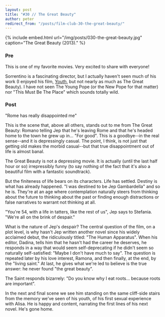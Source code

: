 ```yaml
---
layout: post
title: "#30 // The Great Beauty"
author: peter
redirect_from: "/posts/film-club-30-the-great-beauty/"
---
```


{% include embed.html url="/img/posts/030-the-great-beauty.jpg" caption="The Great Beauty (2013)." %}

### Pre

This is one of my favorite movies. Very excited to share with everyone!

Sorrentino is a fascinating director, but I actually haven't seen much of his work (I enjoyed his film, [Youth](https://www.youtube.com/watch?v=pSvgKy90t4Y), but not nearly as much as The Great Beauty). I have not seen The Young Pope (or the New Pope for that matter) nor "This Must Be The Place" which sounds totally wild.

### Post

"Rome has really disappointed me"

This is the scene that, above all others, stands out to me from The Great Beauty: Romano telling Jep that he's leaving Rome and that he's headed home to the town he grew up in... "For good". This is a goodbye--in the real sense--and it is depressingly casual. The point, I think, is  not just that getting old makes the morbid casual--but that true disappointment out of life is almost banal.

The Great Beauty is not a depressing movie. It is actually (until the last half hour or so) irrepressibly funny (to say nothing of the fact that it's also a beautiful film with a fantastic soundtrack).

But the finiteness of life bears on its characters. Life has settled. Destiny is what has already happened. "I was destined to be Jep Gambardella" and so he is. They're at an age where contemplation naturally steers from thinking about the future to thinking about the past or finding enough distractions or false narratives to warrant not thinking at all.

"You're 54, with a life in tatters, like the rest of us", Jep says to Stefania. "We're all on the brink of despair."

What is the nature of Jep's despair? The central question of the film, on a plot level, is why hasn't Jep written another novel since his widely acclaimed debut, the ridiculously titled: "The Human Apparatus". When his editor, Dadina, tells him that he hasn't had the career he deserves, he responds in a way that would seem self-deprecating if he didn't seem so naturally self-satisfied: "Maybe I don't have much to say". The question is repeated later by his love interest, Ramona, and then finally, at the end, by the "living saint." At last, he gives what we're led to believe is the true answer: he never found "the great beauty".

The Saint responds bizarrely: "Do you know why I eat roots... because roots are important".

In the next and final scene we see him standing on the same cliff-side stairs from the memory we've seen of his youth, of his first sexual experience with Alisa. He is happy and content, narrating the first lines of his next novel. He's gone home.
